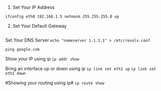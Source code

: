 1. Set Your IP Address
```
ifconfig eth0 192.168.1.5 netmask 255.255.255.0 up
```

2. Set Your Default Gateway
```route add default gw 192.168.1.1
```

Set Your DNS Server
```echo "nameserver 1.1.1.1" > /etc/resolv.conf```

```ping google.com```

Show your IP using ip
```ip addr show```

Bring an interface up or down using ip
```ip link set eth1 up```
```ip link set eth1 down```

#Showing your routing using ip#
```ip route show```
